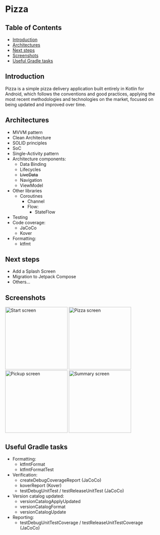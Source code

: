 # Pizza

## Table of Contents
- [Introduction](#introduction)
- [Architectures](#architectures)
- [Next steps](#next-steps)
- [Screenshots](#screenshots)
- [Useful Gradle tasks](#useful-gradle-tasks)

## Introduction
Pizza is a simple pizza delivery application built entirely in Kotlin for Android, which follows the conventions and good practices, applying the most recent methodologies and technologies on the market, focused on being updated and improved over time.

## Architectures
- MVVM pattern
- Clean Architecture
- SOLID principles
- SoC
- Single-Activity pattern
- Architecture components:
  - Data Binding
  - Lifecycles
  - ~~LiveData~~
  - Navigation
  - ViewModel
- Other libraries
  - Coroutines
    - Channel
    - Flow:
      - StateFlow
- Testing
- Code coverage:
  - JaCoCo
  - Kover
- Formatting:
  - ktfmt

## Next steps
- Add a Splash Screen
- Migration to Jetpack Compose
- Others...

## Screenshots
<img width="200" alt="Start screen" src="https://user-images.githubusercontent.com/33102786/215556885-0b659344-06de-4d70-8ea2-e7b6dde8dc31.jpg"> <img width="200" alt="Pizza screen" src="https://user-images.githubusercontent.com/33102786/215558002-25dfd085-0afa-4fa4-bdda-5f167bbf7248.jpg"> <img width="200" alt="Pickup screen" src="https://user-images.githubusercontent.com/33102786/215558037-55adeca1-f6e5-42c8-bb49-92da24ff00a1.jpg"> <img width="200" alt="Summary screen" src="https://user-images.githubusercontent.com/33102786/215558078-ee453acf-5562-423b-83d2-9bb050e62603.jpg">

## Useful Gradle tasks
- Formatting:
  - ktfmtFormat
  - ktfmtFormatTest
- Verification:
  - createDebugCoverageReport (JaCoCo)
  - koverReport (Kover)
  - testDebugUnitTest / testReleaseUnitTest (JaCoCo)
- Version catalog updated:
  - versionCatalogApplyUpdated
  - versionCatalogFormat
  - versionCatalogUpdate
- Reporting:
  - testDebugUnitTestCoverage / testReleaseUnitTestCoverage (JaCoCo)